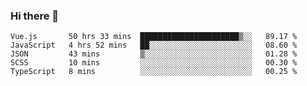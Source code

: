 ### Hi there 👋

<!--
**xin-code/Xin-code** is a ✨ _special_ ✨ repository because its `README.md` (this file) appears on your GitHub profile.

Here are some ideas to get you started:
<!--START_SECTION:waka-->
```text
Vue.js       50 hrs 33 mins  ██████████████████████▒░░   89.17 % 
JavaScript   4 hrs 52 mins   ██░░░░░░░░░░░░░░░░░░░░░░░   08.60 % 
JSON         43 mins         ▒░░░░░░░░░░░░░░░░░░░░░░░░   01.28 % 
SCSS         10 mins         ░░░░░░░░░░░░░░░░░░░░░░░░░   00.30 % 
TypeScript   8 mins          ░░░░░░░░░░░░░░░░░░░░░░░░░   00.25 % 
```
<!--END_SECTION:waka-->
